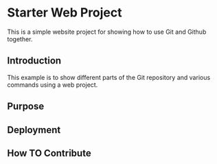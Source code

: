 # Starter Web Project

This is a simple website project for
showing how to use Git and Github together.

## Introduction

This example is to show different parts of the Git repository and various commands using a web project.

## Purpose

## Deployment

## How TO Contribute
 
